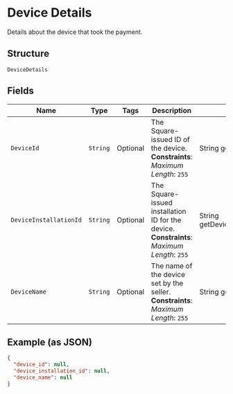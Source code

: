 
# Device Details

Details about the device that took the payment.

## Structure

`DeviceDetails`

## Fields

| Name | Type | Tags | Description | Getter |
|  --- | --- | --- | --- | --- |
| `DeviceId` | `String` | Optional | The Square-issued ID of the device.<br>**Constraints**: *Maximum Length*: `255` | String getDeviceId() |
| `DeviceInstallationId` | `String` | Optional | The Square-issued installation ID for the device.<br>**Constraints**: *Maximum Length*: `255` | String getDeviceInstallationId() |
| `DeviceName` | `String` | Optional | The name of the device set by the seller.<br>**Constraints**: *Maximum Length*: `255` | String getDeviceName() |

## Example (as JSON)

```json
{
  "device_id": null,
  "device_installation_id": null,
  "device_name": null
}
```

